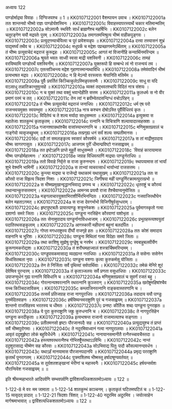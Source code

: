 अध्यायः 122

पाण्डोर्माद्र्या विवाहः । दिग्विजयश्च ॥ 1 ॥
KK0107122001	वैशम्पायन उवाच ।
KK0107122001a	ततः शान्तनवो भीष्मो राज्ञः पाण्डोर्यशस्विनः ।
KK0107122001c	विवाहस्यापरस्यार्थे चकार मतिमान्मतिम् ॥
KK0107122002a	सोऽमात्यैः स्थविरैः सार्धं ब्राह्मणैश्च महर्षिभिः ।
KK0107122002c	बलेन चतुरङ्गेण ययौ मद्रपतेः पुरम् ॥
KK0107122003a	तमागतमभिश्रुत्य भीष्मं वाहीकपुङ्गवः ।
KK0107122003c	प्रत्युद्गम्यार्चयित्वा च पुरं प्रावेशयन्नृपः ॥
KK0107122004a	दत्त्वा तस्यासनं शुभ्रं पाद्यमर्घ्यं तथैव च ।
KK0107122004c	मधुपर्कं च मद्रेशः पप्रच्छागमनेऽर्थिताम् ॥
KK0107122005a	तं भीष्मः प्रत्युवाचेदं मद्रराजं कुरूद्वहः ।
KK0107122005c	आगतं मां विजानीहि कन्यार्थिनमरिन्दम ॥
KK0107122006a	श्रूयते भवतः साध्वी स्वसा माद्री यशस्विनी ।
KK0107122006c	तामहं वरयिष्यामि पाण्डोरर्थे यशस्विनीम् ॥
KK0107122007a	युक्तरूपो हि सम्बन्धे त्वं नो राजन्वयं तव ।
KK0107122007c	एतत्सञ्चिन्त्य मद्रेश गृहाणास्मान्यथाविधि ॥
KK0107122008a	तमेवंवादिनं भीष्मं प्रत्यभाषत मद्रपः ।
KK0107122008c	न हि मेऽन्यो वरस्त्वत्तः श्रेयानिति मतिर्मम ॥
KK0107122009a	पूर्वैः प्रवर्तितं किञ्चित्कुलेऽस्मिन्नृपसत्तमैः ।
KK0107122009c	साधु वा यदि वाऽसाधु तन्नातिक्रान्तुमुत्सहे ॥
KK0107122010a	व्यक्तं तद्भवतश्चापि विदितं नात्र संशयः ।
KK0107122010c	न च युक्तं तथा वक्तुं भवान्देहीति सत्तम ॥
KK0107122011a	कुलधर्मः स नो वीर प्रमाणं परमं च तत् ।
KK0107122011c	तेन त्वां न ब्रवीम्येतदसन्दिग्धं वचोऽरिहन् ॥
KK0107122012a	तं भीष्मः प्रत्युवाचेदं मद्रराजं जनाधिपः ।
KK0107122012c	धर्म एष परो राजन्स्वयमुक्तः स्वयम्भुवा ॥
KK0107122013a	नात्र कश्चन दोषोऽस्ति पूर्वैर्विधिरयं कृतः ।
KK0107122013c	विदितेयं च ते शल्य मर्यादा साधुसम्मता ॥
KK0107122014a	इत्युक्त्वा स महातेजाः शातकुम्भं कृताकृतम् ।
KK0107122014c	रत्नानि च विचित्राणि शल्यायादात्सहस्रशः ॥
KK0107122015a	गजानश्वान्रथांश्चैव वासांस्याभरणानि च ।
KK0107122015c	मणिमुक्ताप्रवालं च गाङ्गेयो व्यसृजच्छुभम् ॥
KK0107122016a	तत्प्रगृह्य धनं सर्वं शल्यः सम्प्रतीमानसः ।
KK0107122016c	ददौ तां समलङ्कृत्य स्वसारं कौरवर्षभे ॥
KK0107122017a	स तां माद्रीमुपादाय भीष्मः सागरगासुतः ।
KK0107122017c	आजगाम पुरीं धीमान्प्रविष्टो गजसाह्वयम् ॥
KK0107122018a	तत इष्टेऽहनि प्राप्ते मुहूर्ते साधुसम्मते ।
KK0107122018c	`विवाहं कारायामास भीष्मः पाण्डोर्महात्मनः ।'
KK0107122018e	जग्राह विधिवत्पाणिं माद्र्याः पाण्डुर्नराधिपः ॥
KK0107122019a	ततो विवाहे निर्वृत्ते स राजा कुरुनन्दनः ।
KK0107122019c	स्थापयामास तां भार्यां शुभे वेश्मनि भामिनीं ॥
KK0107122020a	स ताभ्यां व्यचरत्सार्धं भार्याभ्यां राजसत्तमः ।
KK0107122020c	कुन्त्या माद्र्या च राजेन्द्रो यथाकामं यथासुखम् ॥
KK0107122021a	ततः स कौरवो राजा विहृत्य त्रिदशा निशाः ।
KK0107122021c	जिगीषया महीं पाण्डुर्निरक्रामत्पुरात्प्रभो ॥
KK0107122022a	स भीष्मप्रमुखान्वृद्धानभिवाद्य प्रणम्य च ।
KK0107122022c	धृतराष्ट्रं च कौरव्यं तथान्यान्कुरुसत्तमान् ।
KK0107122022e	आमन्त्र्य प्रययौ राजा तैश्चैवाप्यनुमोजितः ॥
KK0107122023a	मङ्गलाचारयुक्ताभिराशीर्भिरभिनन्दितः ।
KK0107122023c	गजवाजिरथौघेन बलेन महताऽगमत् ॥
KK0107122024a	स राजा देवगर्भाभो विजिगीषुर्वसुन्धराम् ।
KK0107122024c	हृष्टपुष्टबलैः प्रायात्पाण्डुः शत्रूननेकशः ॥
KK0107122025a	पूर्वमागस्कृतो गत्वा दशार्णाः समरे जिताः ।
KK0107122025c	पाण्डुना नरसिंहेन कौरवाणां यशोभृता ॥
KK0107122026a	ततः सेनामुपादाय पाण्डुर्नानाविधध्वजाम् ।
KK0107122026c	प्रभूतहस्त्यश्वयुतां पदातिरथसङ्कुलाम् ॥
KK0107122027a	आगस्कारी महीपानां बहूनां बलदर्पितः ।
KK0107122027c	गोप्ता मगधराष्ट्रस्य दीर्घो राजगृहे हतः ॥
KK0107122028a	ततः कोशं समादाय वाहनानि च भूरिशः ।
KK0107122028c	पाण्डुना मिथिलां गत्वा विदेहाः समरे जिताः ॥
KK0107122029a	तथा काशिषु सुह्मेषु पुण्ड्रेषु च नरर्षभ ।
KK0107122029c	स्वबाहुबलवीर्येण कुरूणामकरोद्यशः ॥
KK0107122030a	तं शरौघमहाज्वालं शस्त्रार्चिषमरिन्दमम् ।
KK0107122030c	पाण्डुपावकमासाद्य व्यदह्यन्त नराधिपाः ॥
KK0107122031a	ते ससेनाः ससेनेन विध्वंसितबला नृपाः ।
KK0107122031c	पाण्डुना वशगाः कृत्वा कुरुकर्मसु योजिताः ॥
KK0107122032a	तेन ते निर्जिताः सर्वे पृथिव्यां सर्वपार्थिवाः ।
KK0107122032c	तमेकं मेनिरे शूरं देवेष्विव पुरन्दरम् ॥
KK0107122033a	तं कृताञ्जलयः सर्वे प्रणता वसुधाधिपाः ।
KK0107122033c	उपाजग्मुर्धनं गृह्य रत्नानि विविधानि च ॥
KK0107122034a	मणिमुक्ताप्रवालं च सुवर्णं रजतं बहु ।
KK0107122034c	गोरत्नान्यश्वरत्नानि रथरत्नानि कुञ्जरान् ॥
KK0107122035a	खरोष्ट्रमहिषांश्चैव यच्च किञ्चिदजाविकम् ।
KK0107122035c	कम्लाजिनरत्नानि राङ्कवास्तरणानि च ।
KK0107122035e	तत्सर्वं प्रतिजग्राह राजा नागपुराधिपः ॥
KK0107122036a	तदादाय ययौ पाण्डुः पुनर्मदितवाहनः ।
KK0107122036c	हर्षयिष्यन्स्वराष्ट्राणि पुरं च गजसाह्वयम् ॥
KK0107122037a	शान्तनो राजसिंहस्य भरतस्य च धीमतः ।
KK0107122037c	प्रनष्टः कीर्तिजः शब्दः पाण्डुना पुनराहृतः ॥
KK0107122038a	ये पुरा कुरुराष्ट्राणि जह्रुः कुरुधनानि च ।
KK0107122038c	ते नागपुरसिंहेन पाण्डुना करदीकृताः ॥
KK0107122039a	इत्यभाषन्त राजानो राजामात्याश्च सङ्गताः ।
KK0107122039c	प्रतीतमनसो हृष्टाः पौरजानपदैः सह ॥
KK0107122040a	प्रत्युद्ययुश्च तं प्राप्तं सर्वे भीष्मपुरोगमाः ।
KK0107122040c	ते नदूरमिवाध्वानं गत्वा नागपुरालयाः ॥
KK0107122041a	आवृतं ददृशुर्हृष्टा लोकं बहुविधैर्धनैः ।
KK0107122041c	नानायानसमानीतै रत्नैरुच्चावचैस्तदा ॥
KK0107122042a	हस्त्यश्वरथरत्नैश्च गोभिरुष्ट्रैस्तथाऽऽविभिः ।
KK0107122042c	नान्तं ददृशुरासाद्य भीष्मेण सह कौरवाः ॥
KK0107122043a	सोऽभिवाद्य पितुः पादौ कौसल्यानन्दवर्धनः ।
KK0107122043c	यथाऽर्हं मानयामास पौरजानपदानपि ॥
KK0107122044a	प्रमृद्य परराष्ट्राणि कृतार्थं पुनरागतम् ।
KK0107122044c	पुत्रमाश्लिष्य भीष्मस्तु हर्षादश्रूण्यवर्तयत् ॥
KK0107122045a	स तूर्यशतशङ्खानां भेरीणां च महास्वनैः ।
KK0107122045c	हर्षयन्सर्वशः पौरान्विवेश गजसाह्वयम् ॥ ॥

इति श्रीमन्महाभारते आदिपर्वणि सम्भवपर्वणि द्वाविंशत्यधिकशततमोऽध्यायः ॥ 122 ॥

1-122-8 मे वरः मम जामाता ॥ 1-122-14 शातकुम्भं काञ्चनम् । कृताकृतं घटितमघटितं च ॥ 1-122-15 व्यसृदत् प्रादात् ॥ 1-122-21 त्रिदशाः त्रिंशत् ॥ 1-122-40 नदूरमिव अदूरमिव । जयोत्साहेन मार्गश्रमाभावात् ॥ द्वाविंशत्यधिकशततमोऽध्यायः ॥ 122 ॥
